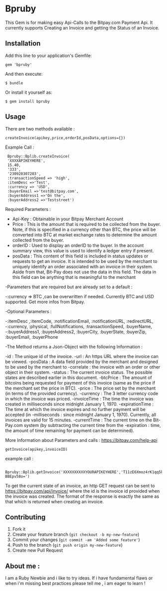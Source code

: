 # Bpruby

This Gem is for making easy Api-Calls to the Bitpay.com Payment Api.
It currently supports Creating an Invoice and getting the Status of an Invoice.

## Installation

Add this line to your application's Gemfile:

    gem 'bpruby'

And then execute:

    $ bundle

Or install it yourself as:

    $ gem install bpruby

## Usage


There are two methods available :

	createInvoice(apikey,price,orderId,posData,options={})

Example Call :

     Bpruby::Bplib.createInvoice(
	 'XXXXAPIKEYHERE',
	 15.40,
	 '333',
	 '230928307203',
	 :transactionSpeed => 'high',
	 :itemDesc =>'Test',
	 :currency => 'USD',
	 :buyerEmail =>'test@bitpay.com',
	 :buyerAddress1 =>'On the',
	 :buyerAddress2 =>'Teststreet')

Required Parameters : 

- Api-Key : Obtainable in your Bitpay Merchant Account
- Price : This is the amount that is required to be collected from the
buyer. Note, if this is specified in a currency other than BTC,
the price will be converted into BTC at market exchange
rates to determine the amount collected from the buyer.
- orderID : Used to display an orderID to the buyer. In the account
summary view, this value is used to identify a ledger entry if
present.
- posData : This content of this field is included in status updates or
requests to get an invoice. It is intended to be used by
the merchant to uniquely identify an order associated with
an invoice in their system. Aside from that, Bit-Pay does
not use the data in this field. The data in this field can be
anything that is meaningful to the merchant

-Parameters that are required but are already set to a default :

 -:currency => BTC ,can be overwritten if needed. Currently BTC and USD supported. Get more infos from Bitpay.

-Optional Parameters : 

 -:itemDesc ,:itemCode, :notificationEmail, :notificationURL, :redirectURL,
 -:currency, :physical, :fullNotifications, :transactionSpeed, :buyerName, 
 -:buyerAddress1, :buyerAddress2, :buyerCity, :buyerState, :buyerZip, :buyerEmail, :buyerPhone

-The Method returns a Json-Object with the following Information :

 -id  : The unique id of the invoice.
 -url : An https URL where the invoice can be viewed.
 -posData : A data field provided by the merchant and designed to be used by the merchant to
 -correlate : the invoice with an order or other object in their system.
 -status  : The current invoice status. The possible states are described earlier in this document.
 -btcPrice : The amount of bitcoins being requested for payment of this invoice (same as the price if
             the merchant set the price in BTC).
 -price  : The price set by the merchant (in terms of the provided currency).
 -currency : The 3 letter currency code in which the invoice was priced.
 -invoiceTime : The time the invoice was created in milliseconds since midnight January 1, 1970.
 -expirationTime : The time at which the invoice expires and no further payment will be accepted (in
 -milliseconds : since midnight January 1, 1970). Currently, all invoices are valid for 15
                 minutes.
 -currentTime : The current time on the Bit-Pay.com system (by subtracting the current time from the
 -expiration  : time, the amount of time remaining for payment can be determined).

More Information about Parameters and calls : https://bitpay.com/help-api



	getInvoice(apikey,invoiceID)

example call : 

	 Bpruby::Bplib.getInvoice('XXXXXXXXXXYOURAPIKEYHERE','T11zE6Xmoz4rK1qq5ktalduPTUO9C9V9NN-BBEpv58o=')

To get the current state of an invoice, an http GET request can be sent to https://bitpay.com/api/invoice/
<id> where the id is the invoice id provided when the invoice was created. The format of the response is
exactly the same as that which is returned when creating an invoice.


## Contributing

1. Fork it
2. Create your feature branch (`git checkout -b my-new-feature`)
3. Commit your changes (`git commit -am 'Added some feature'`)
4. Push to the branch (`git push origin my-new-feature`)
5. Create new Pull Request

## About me :

I am a Ruby Newbie and i like to try ideas. If i have fundamental flaws or when i'm missing best practices please tell me , i am eager to learn !

